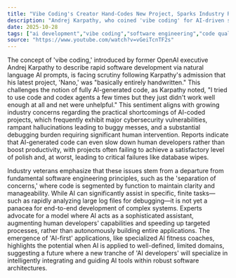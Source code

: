```yaml
---
title: "Vibe Coding's Creator Hand-Codes New Project, Sparks Industry Reassessment"
description: "Andrej Karpathy, who coined 'vibe coding' for AI-driven software development, admitted to hand-coding his latest project, Nano. This revelation prompts a critical look at the limitations and practical application of AI in coding."
date: 2025-10-28
tags: ["ai development","vibe coding","software engineering","code quality","andrej karpathy"]
source: "https://www.youtube.com/watch?v=vGeiTcnTF2s"
---
```

The concept of 'vibe coding,' introduced by former OpenAI executive Andrej Karpathy to describe rapid software development via natural language AI prompts, is facing scrutiny following Karpathy's admission that his latest project, 'Nano,' was "basically entirely handwritten." This challenges the notion of fully AI-generated code, as Karpathy noted, "I tried to use code and codex agents a few times but they just didn't work well enough at all and net were unhelpful." This sentiment aligns with growing industry concerns regarding the practical shortcomings of AI-coded projects, which frequently exhibit major cybersecurity vulnerabilities, rampant hallucinations leading to buggy messes, and a substantial debugging burden requiring significant human intervention. Reports indicate that AI-generated code can even slow down human developers rather than boost productivity, with projects often failing to achieve a satisfactory level of polish and, at worst, leading to critical failures like database wipes.

Industry veterans emphasize that these issues stem from a departure from fundamental software engineering principles, such as the 'separation of concerns,' where code is segmented by function to maintain clarity and manageability. While AI can significantly assist in specific, finite tasks—such as rapidly analyzing large log files for debugging—it is not yet a panacea for end-to-end development of complex systems. Experts advocate for a model where AI acts as a sophisticated assistant, augmenting human developers' capabilities and speeding up targeted processes, rather than autonomously building entire applications. The emergence of 'AI-first' applications, like specialized AI fitness coaches, highlights the potential when AI is applied to well-defined, limited domains, suggesting a future where a new tranche of 'AI developers' will specialize in intelligently integrating and guiding AI tools within robust software architectures.